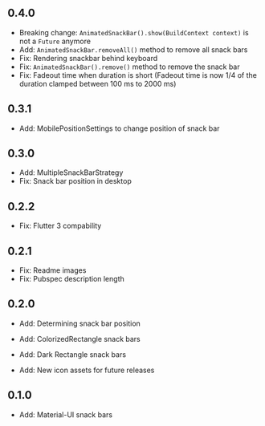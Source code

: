 ## 0.4.0

- Breaking change: `AnimatedSnackBar().show(BuildContext context)` is not a `Future` anymore
- Add: `AnimatedSnackBar.removeAll()` method to remove all snack bars
- Fix: Rendering snackbar behind keyboard
- Fix: `AnimatedSnackBar().remove()` method to remove the snack bar
- Fix: Fadeout time when duration is short (Fadeout time is now 1/4 of the duration clamped between 100 ms to 2000 ms)

## 0.3.1

- Add: MobilePositionSettings to change position of snack bar

## 0.3.0

- Add: MultipleSnackBarStrategy
- Fix: Snack bar position in desktop

## 0.2.2

- Fix: Flutter 3 compability

## 0.2.1

- Fix: Readme images
- Fix: Pubspec description length

## 0.2.0

- Add: Determining snack bar position

- Add: ColorizedRectangle snack bars

- Add: Dark Rectangle snack bars

- Add: New icon assets for future releases

## 0.1.0

- Add: Material-UI snack bars
